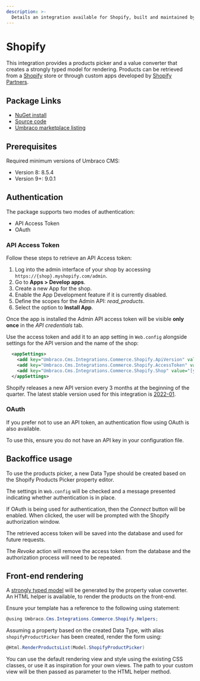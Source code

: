 ```yaml
---
description: >-
  Details an integration available for Shopify, built and maintained by Umbraco HQ.
---
```


# Shopify

This integration provides a products picker and a value converter that creates a strongly typed model for rendering. Products can be retrieved from a [Shopify](https://www.shopify.com/) store or through custom apps developed by [Shopify Partners](https://www.shopify.com/partners).

## Package Links

- [NuGet install](https://www.nuget.org/packages/Umbraco.Cms.Integrations.Commerce.Shopify)
- [Source code](https://github.com/umbraco/Umbraco.Cms.Integrations/tree/main/src/Umbraco.Cms.Integrations.Commerce.Shopify)
- [Umbraco marketplace listing](https://marketplace.umbraco.com/package/umbraco.cms.integrations.commerce.shopify)

## Prerequisites

Required minimum versions of Umbraco CMS:

- Version 8: 8.5.4
- Version 9+: 9.0.1

## Authentication

The package supports two modes of authentication:

- API Access Token
- OAuth

### API Access Token

Follow these steps to retrieve an API Access token:

1. Log into the admin interface of your shop by accessing `https://{shop}.myshopify.com/admin`.
2. Go to **Apps > Develop apps**.
3. Create a new App for the shop.
4. Enable the App Development feature if it is currently disabled.
5. Define the scopes for the Admin API: _read_products_.
6. Select the option to **Install App**.

Once the app is installed the Admin API access token will be visible **only once** in the _API credentials_ tab.

Use the access token and add it to an app setting in `Web.config` alongside settings for the API version and the name of the shop:

```xml
  <appSettings>
    <add key="Umbraco.Cms.Integrations.Commerce.Shopify.ApiVersion" value="2022-01" />
    <add key="Umbraco.Cms.Integrations.Commerce.Shopify.AccessToken" value="[your access token]" />
    <add key="Umbraco.Cms.Integrations.Commerce.Shopify.Shop" value="[your shop's name]" />
  </appSettings>
```

Shopify releases a new API version every 3 months at the beginning of the quarter. The latest stable version used for this integration is [2022-01](https://shopify.dev/api/usage/versioning).

### OAuth

If you prefer not to use an API token, an authentication flow using OAuth is also available.

To use this, ensure you do not have an API key in your configuration file.

## Backoffice usage

To use the products picker, a new Data Type should be created based on the Shopify Products Picker property editor.

The settings in `Web.config` will be checked and a message presented indicating whether authentication is in place.

If OAuth is being used for authentication, then the _Connect_ button will be enabled. When clicked, the user will be prompted with the Shopify authorization window.

The retrieved access token will be saved into the database and used for future requests.

The _Revoke_ action will remove the access token from the database and the authorization process will need to be repeated.

## Front-end rendering

A [strongly typed model](https://github.com/umbraco/Umbraco.Cms.Integrations/blob/main/src/Umbraco.Cms.Integrations.Commerce.Shopify/Models/ViewModels/ProductViewModel.cs) will be generated by the property value converter. An HTML helper is available, to render the products on the front-end.

Ensure your template has a reference to the following using statement:

```csharp
@using Umbraco.Cms.Integrations.Commerce.Shopify.Helpers;
```

Assuming a property based on the created Data Type, with alias `shopifyProductPicker` has been created, render the form using:

```csharp
@Html.RenderProductsList(Model.ShopifyProductPicker)
```

You can use the default rendering view and style using the existing CSS classes, or use it as inspiration for your own views. The path to your custom view will be then passed as parameter to the HTML helper method.

